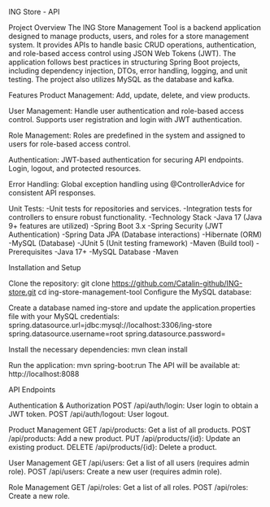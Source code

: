 ING Store - API

Project Overview
The ING Store Management Tool is a backend application designed to manage products, users, and roles for a store management system. It provides APIs to handle basic CRUD operations, authentication, and role-based access control using JSON Web Tokens (JWT). The application follows best practices in structuring Spring Boot projects, including dependency injection, DTOs, error handling, logging, and unit testing. The project also utilizes MySQL as the database and kafka.

Features
Product Management:
Add, update, delete, and view products.

User Management:
Handle user authentication and role-based access control.
Supports user registration and login with JWT authentication.

Role Management:
Roles are predefined in the system and assigned to users for role-based access control.

Authentication:
JWT-based authentication for securing API endpoints.
Login, logout, and protected resources.

Error Handling:
Global exception handling using @ControllerAdvice for consistent API responses.

Unit Tests:
-Unit tests for repositories and services.
-Integration tests for controllers to ensure robust functionality.
-Technology Stack
-Java 17 (Java 9+ features are utilized)
-Spring Boot 3.x
-Spring Security (JWT Authentication)
-Spring Data JPA (Database interactions)
-Hibernate (ORM)
-MySQL (Database)
-JUnit 5 (Unit testing framework)
-Maven (Build tool)
-Prerequisites
-Java 17+
-MySQL Database
-Maven


Installation and Setup

Clone the repository:
git clone https://github.com/Catalin-github/ING-store.git
cd ing-store-management-tool
Configure the MySQL database:

Create a database named ing-store and update the application.properties file with your MySQL credentials:
spring.datasource.url=jdbc:mysql://localhost:3306/ing-store
spring.datasource.username=root
spring.datasource.password=

Install the necessary dependencies:
mvn clean install

Run the application:
mvn spring-boot:run
The API will be available at: http://localhost:8088

API Endpoints

Authentication & Authorization
POST /api/auth/login: User login to obtain a JWT token.
POST /api/auth/logout: User logout.

Product Management
GET /api/products: Get a list of all products.
POST /api/products: Add a new product.
PUT /api/products/{id}: Update an existing product.
DELETE /api/products/{id}: Delete a product.

User Management
GET /api/users: Get a list of all users (requires admin role).
POST /api/users: Create a new user (requires admin role).

Role Management
GET /api/roles: Get a list of all roles.
POST /api/roles: Create a new role.
